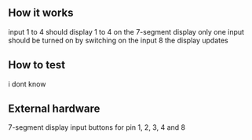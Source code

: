 <!---

This file is used to generate your project datasheet. Please fill in the information below and delete any unused
sections.

You can also include images in this folder and reference them in the markdown. Each image must be less than
512 kb in size, and the combined size of all images must be less than 1 MB.
-->

## How it works
input 1 to 4 should display 1 to 4 on the 7-segment display
only one input should be turned on
by switching on the input 8 the display updates

## How to test
i dont know

## External hardware
7-segment display
input buttons for pin 1, 2, 3, 4 and 8
